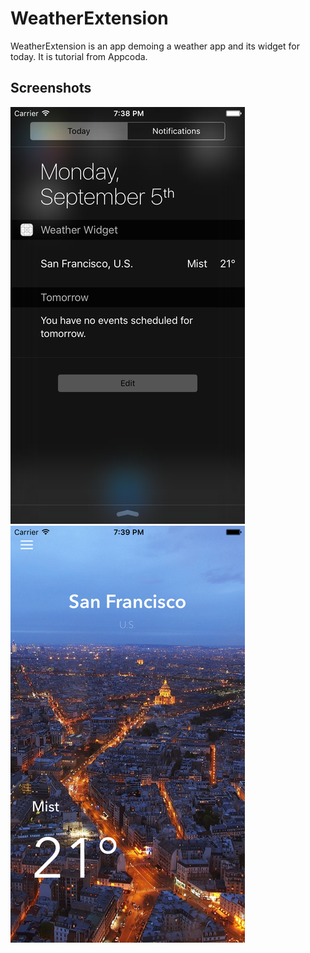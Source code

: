 WeatherExtension
==========

WeatherExtension is an app demoing a weather app and its widget for today. It is tutorial from Appcoda.

## Screenshots
![TodayWidget](./TodayWidget.png)
![ContainerApp](./ContainerApp.png)
